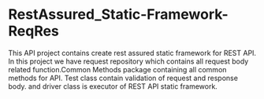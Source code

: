 # RestAssured_Static-Framework-ReqRes
This API project contains create rest assured static framework for REST API. In this project we have request repository which contains all request body related function.Common Methods package containing all common methods for API. Test class contain validation of request and response body. and driver class is executor of REST API static framework.
